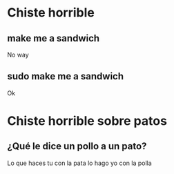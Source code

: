# Chiste horrible

## make me a sandwich
No way

## sudo make me a sandwich
Ok

# Chiste horrible sobre patos

## ¿Qué le dice un pollo a un pato?
Lo que haces tu con la pata lo hago yo con la polla